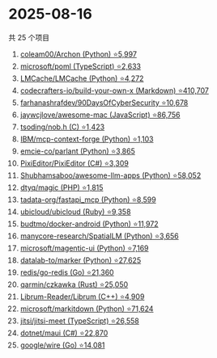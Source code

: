 # 2025-08-16

共 25 个项目

<!-- BEGIN GITHUB -->
<!-- 最后更新时间 2025-08-16 20:16:06 +0800 -->
1. [coleam00/Archon (Python) ⭐5,997](https://github.com/coleam00/Archon)
1. [microsoft/poml (TypeScript) ⭐2,633](https://github.com/microsoft/poml)
1. [LMCache/LMCache (Python) ⭐4,272](https://github.com/LMCache/LMCache)
1. [codecrafters-io/build-your-own-x (Markdown) ⭐410,707](https://github.com/codecrafters-io/build-your-own-x)
1. [farhanashrafdev/90DaysOfCyberSecurity ⭐10,678](https://github.com/farhanashrafdev/90DaysOfCyberSecurity)
1. [jaywcjlove/awesome-mac (JavaScript) ⭐86,756](https://github.com/jaywcjlove/awesome-mac)
1. [tsoding/nob.h (C) ⭐1,423](https://github.com/tsoding/nob.h)
1. [IBM/mcp-context-forge (Python) ⭐1,103](https://github.com/IBM/mcp-context-forge)
1. [emcie-co/parlant (Python) ⭐3,865](https://github.com/emcie-co/parlant)
1. [PixiEditor/PixiEditor (C#) ⭐3,309](https://github.com/PixiEditor/PixiEditor)
1. [Shubhamsaboo/awesome-llm-apps (Python) ⭐58,052](https://github.com/Shubhamsaboo/awesome-llm-apps)
1. [dtyq/magic (PHP) ⭐1,815](https://github.com/dtyq/magic)
1. [tadata-org/fastapi_mcp (Python) ⭐8,599](https://github.com/tadata-org/fastapi_mcp)
1. [ubicloud/ubicloud (Ruby) ⭐9,358](https://github.com/ubicloud/ubicloud)
1. [budtmo/docker-android (Python) ⭐11,972](https://github.com/budtmo/docker-android)
1. [manycore-research/SpatialLM (Python) ⭐3,656](https://github.com/manycore-research/SpatialLM)
1. [microsoft/magentic-ui (Python) ⭐7,169](https://github.com/microsoft/magentic-ui)
1. [datalab-to/marker (Python) ⭐27,625](https://github.com/datalab-to/marker)
1. [redis/go-redis (Go) ⭐21,360](https://github.com/redis/go-redis)
1. [qarmin/czkawka (Rust) ⭐25,050](https://github.com/qarmin/czkawka)
1. [Librum-Reader/Librum (C++) ⭐4,909](https://github.com/Librum-Reader/Librum)
1. [microsoft/markitdown (Python) ⭐71,624](https://github.com/microsoft/markitdown)
1. [jitsi/jitsi-meet (TypeScript) ⭐26,558](https://github.com/jitsi/jitsi-meet)
1. [dotnet/maui (C#) ⭐22,870](https://github.com/dotnet/maui)
1. [google/wire (Go) ⭐14,081](https://github.com/google/wire)
<!-- END GITHUB -->